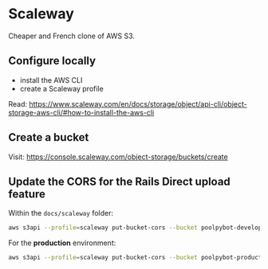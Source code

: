 # Scaleway

Cheaper and French clone of AWS S3.

## Configure locally

- install the AWS CLI
- create a Scaleway profile 

Read: https://www.scaleway.com/en/docs/storage/object/api-cli/object-storage-aws-cli/#how-to-install-the-aws-cli

## Create a bucket

Visit: https://console.scaleway.com/object-storage/buckets/create

## Update the CORS for the Rails Direct upload feature

Within the `docs/scaleway` folder:

```bash
aws s3api --profile=scaleway put-bucket-cors --bucket poolpybot-development --cors-configuration file://cors.json
```

For the **production** environment:

```bash
aws s3api --profile=scaleway put-bucket-cors --bucket poolpybot-production --cors-configuration file://cors.json
```
